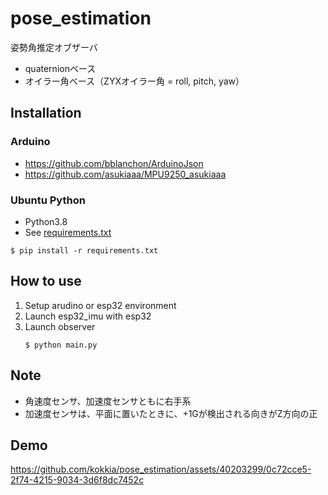 # pose_estimation  

姿勢角推定オブザーバ
- quaternionベース
- オイラー角ベース（ZYXオイラー角 = roll, pitch, yaw）

## Installation

### Arduino
- https://github.com/bblanchon/ArduinoJson
- https://github.com/asukiaaa/MPU9250_asukiaaa

### Ubuntu Python
- Python3.8
- See [requirements.txt](requirements.txt)
```
$ pip install -r requirements.txt
```

## How to use

1. Setup arudino or esp32 environment
2. Launch esp32_imu with esp32
3. Launch observer
   ```
   $ python main.py
   ```

## Note

- 角速度センサ、加速度センサともに右手系
- 加速度センサは、平面に置いたときに、+1Gが検出される向きがZ方向の正

## Demo

https://github.com/kokkia/pose_estimation/assets/40203299/0c72cce5-2f74-4215-9034-3d6f8dc7452c


